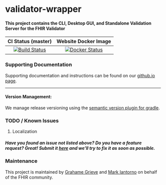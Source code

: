 # validator-wrapper
#### This project contains the CLI, Desktop GUI, and Standalone Validation Server for the FHIR Validator

| CI Status (master) | Website Docker Image |
| :---: | :---: |
| [![Build Status][Badge-BuildPipelineMaster]][Link-BuildPipelineMaster] | [![Docker Status][Badge-DockerHub]][Link-DockerHub] |

### Supporting Documentation
Supporting documentation and instructions can be found on our [github.io page][Link-GithubIO].

---
#### Version Management:
We manage release versioning using the [semantic version plugin for gradle][Link-SemanticVersionPlugin]. 

### TODO / Known Issues
1. Localization

##### Have you found an issue not listed above? Do you have a feature request? Great! Submit it [here][Link-GitHubIssues] and we'll try to fix it as soon as possible.

### Maintenance
This project is maintained by [Grahame Grieve][Link-grahameGithub] and [Mark Iantorno][Link-markGithub] on behalf of the FHIR community.

[Link-AzureProject]: https://dev.azure.com/fhir-pipelines/validator-wrapper
[Link-BuildPipelineMaster]: https://dev.azure.com/fhir-pipelines/validator-wrapper/_build/latest?definitionId=38&branchName=master
[Link-DockerHub]: https://hub.docker.com/repository/docker/markiantorno/validator-wrapper/general
[Link-CoreGithubLatestRelease]: https://github.com/hapifhir/org.hl7.fhir.core/releases/latest
[Link-ValidatorWrapperGithubLatestRelease]: https://github.com/hapifhir/org.hl7.fhir.validator-wrapper/releases/latest
[Link-GitHubIssues]: https://github.com/hapifhir/org.hl7.fhir.validator-wrapper/issues
[Link-GradleWebpage]: https://gradle.org/
[Link-GradleKotlinDSLPrimer]: https://docs.gradle.org/current/userguide/kotlin_dsl.html
[Link-GradleInstall]: https://gradle.org/install/
[Link-GradleWrapper]: https://docs.gradle.org/current/userguide/gradle_wrapper.html
[Link-ValidatorConfluence]: https://confluence.hl7.org/display/FHIR/Using+the+FHIR+Validator
[Link-SemanticVersionPlugin]: https://github.com/ethauvin/semver-gradle
[Link-GithubIO]: https://hl7.github.io/docs/validator-wrapper

[Badge-BuildPipelineMaster]: https://dev.azure.com/fhir-pipelines/validator-wrapper/_apis/build/status/Master%20Branch%20Pipeline?branchName=master
[Badge-DockerHub]: https://img.shields.io/docker/v/markiantorno/validator-wrapper

[Link-grahameGithub]: https://github.com/grahamegrieve
[Link-markGithub]: https://github.com/markiantorno
